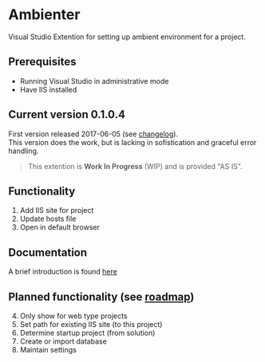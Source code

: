 # Ambienter

Visual Studio Extention for setting up ambient environment for a project.

## Prerequisites

* Running Visual Studio in administrative mode
* Have IIS installed

## Current version 0.1.0.4

First version released 2017-06-05 (see [changelog](Documentation/Changelog.md)).  
This version does the work, but is lacking in sofistication and graceful error handling.

> This extention is **Work In Progress** (WIP) and is provided "AS IS".  

## Functionality

1. Add IIS site for project
2. Update hosts file
3. Open in default browser

## Documentation

A brief introduction is found [here](Documentation/Reference.md)

## Planned functionality (see [roadmap](Documentation/Changelog.md#roadmap))

4. Only show for web type projects
5. Set path for existing IIS site (to this project)
6. Determine startup project (from solution)
7. Create or import database
8. Maintain settings


